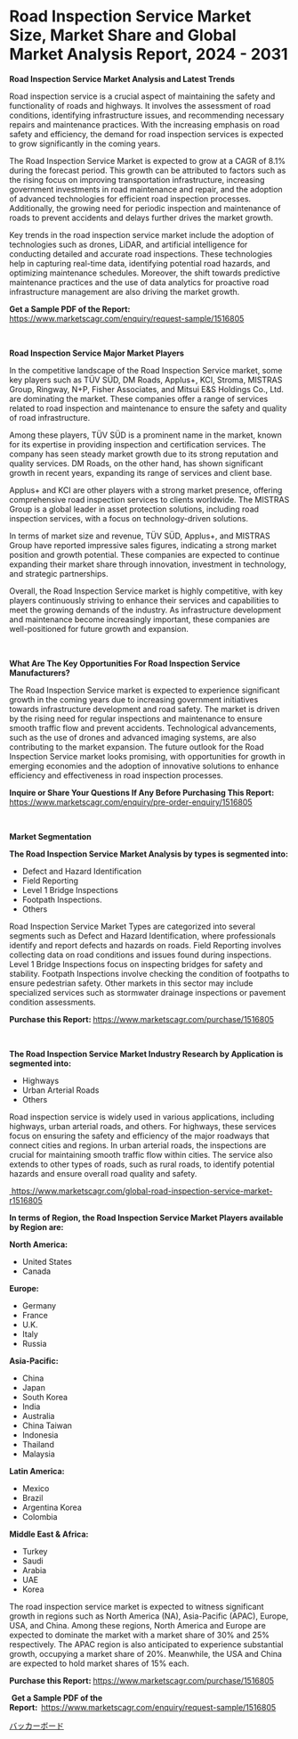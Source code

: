 <p><h1>Road Inspection Service Market Size, Market Share and Global Market Analysis Report, 2024 - 2031</h1></p><p><strong>Road Inspection Service Market Analysis and Latest Trends</strong></p>
<p><p>Road inspection service is a crucial aspect of maintaining the safety and functionality of roads and highways. It involves the assessment of road conditions, identifying infrastructure issues, and recommending necessary repairs and maintenance practices. With the increasing emphasis on road safety and efficiency, the demand for road inspection services is expected to grow significantly in the coming years.</p><p>The Road Inspection Service Market is expected to grow at a CAGR of 8.1% during the forecast period. This growth can be attributed to factors such as the rising focus on improving transportation infrastructure, increasing government investments in road maintenance and repair, and the adoption of advanced technologies for efficient road inspection processes. Additionally, the growing need for periodic inspection and maintenance of roads to prevent accidents and delays further drives the market growth.</p><p>Key trends in the road inspection service market include the adoption of technologies such as drones, LiDAR, and artificial intelligence for conducting detailed and accurate road inspections. These technologies help in capturing real-time data, identifying potential road hazards, and optimizing maintenance schedules. Moreover, the shift towards predictive maintenance practices and the use of data analytics for proactive road infrastructure management are also driving the market growth.</p></p>
<p><strong>Get a Sample PDF of the Report:&nbsp;</strong> <a href="https://www.marketscagr.com/enquiry/request-sample/1516805">https://www.marketscagr.com/enquiry/request-sample/1516805</a></p>
<p>&nbsp;</p>
<p><strong>Road Inspection Service Major Market Players</strong></p>
<p><p>In the competitive landscape of the Road Inspection Service market, some key players such as TÜV SÜD, DM Roads, Applus+, KCI, Stroma, MISTRAS Group, Ringway, N+P, Fisher Associates, and Mitsui E&S Holdings Co., Ltd. are dominating the market. These companies offer a range of services related to road inspection and maintenance to ensure the safety and quality of road infrastructure.</p><p>Among these players, TÜV SÜD is a prominent name in the market, known for its expertise in providing inspection and certification services. The company has seen steady market growth due to its strong reputation and quality services. DM Roads, on the other hand, has shown significant growth in recent years, expanding its range of services and client base.</p><p>Applus+ and KCI are other players with a strong market presence, offering comprehensive road inspection services to clients worldwide. The MISTRAS Group is a global leader in asset protection solutions, including road inspection services, with a focus on technology-driven solutions.</p><p>In terms of market size and revenue, TÜV SÜD, Applus+, and MISTRAS Group have reported impressive sales figures, indicating a strong market position and growth potential. These companies are expected to continue expanding their market share through innovation, investment in technology, and strategic partnerships.</p><p>Overall, the Road Inspection Service market is highly competitive, with key players continuously striving to enhance their services and capabilities to meet the growing demands of the industry. As infrastructure development and maintenance become increasingly important, these companies are well-positioned for future growth and expansion.</p></p>
<p>&nbsp;</p>
<p><strong>What Are The Key Opportunities For Road Inspection Service Manufacturers?</strong></p>
<p><p>The Road Inspection Service market is expected to experience significant growth in the coming years due to increasing government initiatives towards infrastructure development and road safety. The market is driven by the rising need for regular inspections and maintenance to ensure smooth traffic flow and prevent accidents. Technological advancements, such as the use of drones and advanced imaging systems, are also contributing to the market expansion. The future outlook for the Road Inspection Service market looks promising, with opportunities for growth in emerging economies and the adoption of innovative solutions to enhance efficiency and effectiveness in road inspection processes.</p></p>
<p><strong>Inquire or Share Your Questions If Any Before Purchasing This Report:</strong> <a href="https://www.marketscagr.com/enquiry/pre-order-enquiry/1516805">https://www.marketscagr.com/enquiry/pre-order-enquiry/1516805</a></p>
<p>&nbsp;</p>
<p><strong>Market Segmentation</strong></p>
<p><strong>The Road Inspection Service Market Analysis by types is segmented into:</strong></p>
<p><ul><li>Defect and Hazard Identification</li><li>Field Reporting</li><li>Level 1 Bridge Inspections</li><li>Footpath Inspections.</li><li>Others</li></ul></p>
<p><p>Road Inspection Service Market Types are categorized into several segments such as Defect and Hazard Identification, where professionals identify and report defects and hazards on roads. Field Reporting involves collecting data on road conditions and issues found during inspections. Level 1 Bridge Inspections focus on inspecting bridges for safety and stability. Footpath Inspections involve checking the condition of footpaths to ensure pedestrian safety. Other markets in this sector may include specialized services such as stormwater drainage inspections or pavement condition assessments.</p></p>
<p><strong>Purchase this Report:&nbsp;</strong><a href="https://www.marketscagr.com/purchase/1516805">https://www.marketscagr.com/purchase/1516805</a></p>
<p>&nbsp;</p>
<p><strong>The Road Inspection Service Market Industry Research by Application is segmented into:</strong></p>
<p><ul><li>Highways</li><li>Urban Arterial Roads</li><li>Others</li></ul></p>
<p><p>Road inspection service is widely used in various applications, including highways, urban arterial roads, and others. For highways, these services focus on ensuring the safety and efficiency of the major roadways that connect cities and regions. In urban arterial roads, the inspections are crucial for maintaining smooth traffic flow within cities. The service also extends to other types of roads, such as rural roads, to identify potential hazards and ensure overall road quality and safety.</p></p>
<p><a href="https://www.marketscagr.com/global-road-inspection-service-market-r1516805">&nbsp;https://www.marketscagr.com/global-road-inspection-service-market-r1516805</a></p>
<p><strong>In terms of Region, the Road Inspection Service Market Players available by Region are:</strong></p>
<p>
    <p> <strong> North America: </strong>
        <ul>
            <li>United States</li>
            <li>Canada</li>
        </ul>
        </p> 
    <p> <strong> Europe: </strong>
        <ul>
            <li>Germany</li>
            <li>France</li>
            <li>U.K.</li>
            <li>Italy</li>
            <li>Russia</li>
        </ul>
        </p> 
    <p> <strong> Asia-Pacific: </strong>
        <ul>
            <li>China</li>
            <li>Japan</li>
            <li>South Korea</li>
            <li>India</li>
            <li>Australia</li>
            <li>China Taiwan</li>
            <li>Indonesia</li>
            <li>Thailand</li>
            <li>Malaysia</li>
        </ul>
        </p> 
    <p> <strong> Latin America: </strong>
        <ul>
            <li>Mexico</li>
            <li>Brazil</li>
            <li>Argentina Korea</li>
            <li>Colombia</li>
        </ul>
        </p> 
    <p> <strong> Middle East & Africa: </strong>
        <ul>
            <li>Turkey</li>
            <li>Saudi</li>
            <li>Arabia</li>
            <li>UAE</li>
            <li>Korea</li>
        </ul>
    </p>
    </p>
<p><p>The road inspection service market is expected to witness significant growth in regions such as North America (NA), Asia-Pacific (APAC), Europe, USA, and China. Among these regions, North America and Europe are expected to dominate the market with a market share of 30% and 25% respectively. The APAC region is also anticipated to experience substantial growth, occupying a market share of 20%. Meanwhile, the USA and China are expected to hold market shares of 15% each.</p></p>
<p><strong>Purchase this Report: </strong><a href="https://www.marketscagr.com/purchase/1516805">https://www.marketscagr.com/purchase/1516805</a></p>
<p>&nbsp;<strong>Get a Sample PDF of the Report:&nbsp;&nbsp;</strong><a href="https://www.marketscagr.com/enquiry/request-sample/1516805">https://www.marketscagr.com/enquiry/request-sample/1516805</a></p>
<p><strong></strong></p>
<p><p><a href="https://github.com/nxboeu02965442/Market-Research-Report-List-3/blob/main/1347576189973.md">バッカーボード</a></p></p>